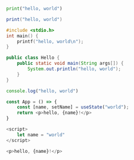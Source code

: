 ```python
print("hello, world")
```

```lua
print("hello, world")
```

```c
#include <stdio.h>
int main() {
    printf("hello, world\n");
}
```

```java
public class Hello {
    public static void main(String args[]) {
        System.out.println("hello, world");
    }
}
```

```javascript
console.log("hello, world")
```

```javascript
const App = () => {
    const [name, setName] = useState("world");
    return <p>hello, {name}!</p>
}
```

```javascript
<script>
	let name = "world"
</script>

<p>hello, {name}!</p>
```
